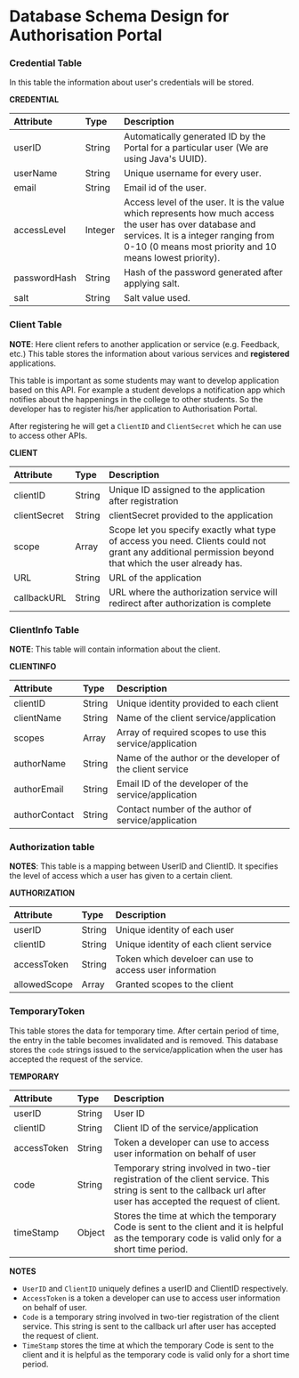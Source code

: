 # Database Schema Design for Authorisation Portal

### Credential Table
In this table the information about user's credentials will be stored.


**CREDENTIAL**

| Attribute | Type     | Description
| :------------- | :------------- |:------------- |
| userID    | String | Automatically generated ID by the Portal for a particular user (We are using Java's UUID).
| userName  | String | Unique username for every user.
| email     | String | Email id of the user.
| accessLevel | Integer | Access level of the user. It is the value which represents how much access the user has over database and services. It is a integer ranging from 0-10 (0 means most priority and 10 means lowest priority).
| passwordHash | String | Hash of the password generated after applying salt.
| salt  | String | Salt value used.

### Client Table
**NOTE**: Here client refers to another application or service (e.g. Feedback, etc.)
This table stores the information about various services and **registered** applications.

This table is important as some students may want to develop application based on this API. For example a student develops a notification app which notifies about the happenings in the college to other students. So the developer has to register his/her application to Authorisation Portal.

After registering he will get a `ClientID` and `ClientSecret` which he can use to access other APIs.


**CLIENT**

| Attribute | Type | Description
| :------------- | :------------- |:------------- |
| clientID  | String | Unique ID assigned to the application after registration
| clientSecret | String | clientSecret provided to the application
| scope | Array | Scope let you specify exactly what type of access you need. Clients could not grant any additional permission beyond that which the user already has.
| URL   | String | URL of the application
| callbackURL | String | URL where the authorization service will redirect after authorization is complete

### ClientInfo Table
**NOTE**: This table will contain information about the client.

**CLIENTINFO**

| Attribute | Type | Description
| :------------- | :------------- |:------------- |
| clientID | String       | Unique identity provided to each client
| clientName | String | Name of the client service/application
| scopes | Array | Array of required scopes to use this service/application
| authorName | String | Name of the author or the developer of the client service
| authorEmail | String | Email ID of the developer of the service/application
| authorContact | String | Contact number of the author of service/application

### Authorization table
**NOTES**: This table is a mapping between UserID and ClientID. It specifies the level of access which a user has given to a certain client.

**AUTHORIZATION**

| Attribute | Type | Description
| :------------- | :------------- |:------------- |
| userID       | String | Unique identity of each user
| clientID    | String | Unique identity of each client service
| accessToken | String | Token which develoer can use to access user information
| allowedScope | Array | Granted scopes to the client

### TemporaryToken

This table stores the data for temporary time. After certain period of time, the entry in the table becomes invalidated and is removed. This database stores the `code` strings issued to the service/application when the user has accepted the request of the service.

**TEMPORARY**

| Attribute  | Type | Description
| :------------- | :------------- |:------------- |
| userID | String | User ID
| clientID | String | Client ID of the service/application
| accessToken | String | Token a developer can use to access user information on behalf of user
| code | String | Temporary string involved in two-tier registration of the client service. This string is sent to the callback url after user has accepted the request of client.
| timeStamp | Object | Stores the time at which the temporary Code is sent to the client and it is helpful as the temporary code is valid only for a short time period.
  **NOTES**
  + `UserID` and `ClientID` uniquely defines a userID and ClientID respectively.
  + `AccessToken` is a token a developer can use to access user information on behalf of user.
  + `Code` is a temporary string involved in two-tier registration of the client service. This string is sent to the callback url after user has accepted the request of client.
  + `TimeStamp` stores the time at which the temporary Code is sent to the client and it is helpful as the temporary code is valid only for a short time period.
